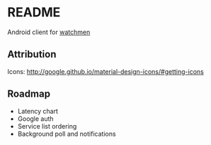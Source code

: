 # README

Android client for [watchmen](https://github.com/iloire/WatchMen)

## Attribution

Icons: http://google.github.io/material-design-icons/#getting-icons

## Roadmap

- Latency chart
- Google auth
- Service list ordering
- Background poll and notifications
